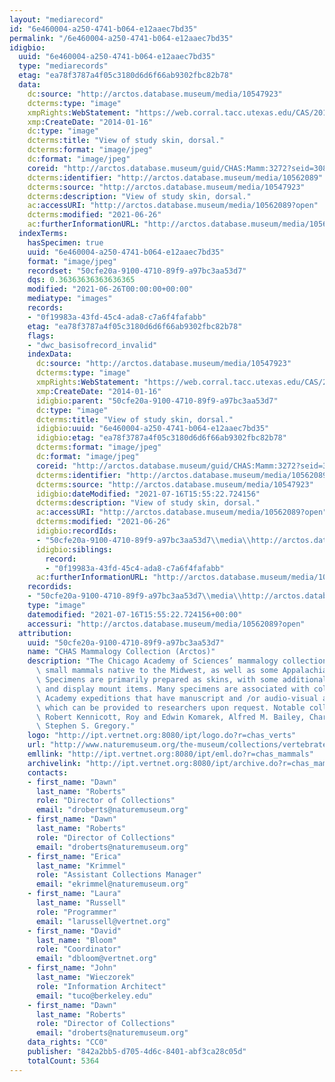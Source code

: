 ```yaml
---
layout: "mediarecord"
id: "6e460004-a250-4741-b064-e12aaec7bd35"
permalink: "/6e460004-a250-4741-b064-e12aaec7bd35"
idigbio:
  uuid: "6e460004-a250-4741-b064-e12aaec7bd35"
  type: "mediarecords"
  etag: "ea78f3787a4f05c3180d6d6f66ab9302fbc82b78"
  data:
    dc:source: "http://arctos.database.museum/media/10547923"
    dcterms:type: "image"
    xmpRights:WebStatement: "https://web.corral.tacc.utexas.edu/CAS/20161217-02/jpg/chas_mamm_3272.2.jpg"
    xmp:CreateDate: "2014-01-16"
    dc:type: "image"
    dcterms:title: "View of study skin, dorsal."
    dcterms:format: "image/jpeg"
    dc:format: "image/jpeg"
    coreid: "http://arctos.database.museum/guid/CHAS:Mamm:3272?seid=3087873"
    dcterms:identifier: "http://arctos.database.museum/media/10562089"
    dcterms:source: "http://arctos.database.museum/media/10547923"
    dcterms:description: "View of study skin, dorsal."
    ac:accessURI: "http://arctos.database.museum/media/10562089?open"
    dcterms:modified: "2021-06-26"
    ac:furtherInformationURL: "http://arctos.database.museum/media/10562089"
  indexTerms:
    hasSpecimen: true
    uuid: "6e460004-a250-4741-b064-e12aaec7bd35"
    format: "image/jpeg"
    recordset: "50cfe20a-9100-4710-89f9-a97bc3aa53d7"
    dqs: 0.36363636363636365
    modified: "2021-06-26T00:00:00+00:00"
    mediatype: "images"
    records:
    - "0f19983a-43fd-45c4-ada8-c7a6f4fafabb"
    etag: "ea78f3787a4f05c3180d6d6f66ab9302fbc82b78"
    flags:
    - "dwc_basisofrecord_invalid"
    indexData:
      dc:source: "http://arctos.database.museum/media/10547923"
      dcterms:type: "image"
      xmpRights:WebStatement: "https://web.corral.tacc.utexas.edu/CAS/20161217-02/jpg/chas_mamm_3272.2.jpg"
      xmp:CreateDate: "2014-01-16"
      idigbio:parent: "50cfe20a-9100-4710-89f9-a97bc3aa53d7"
      dc:type: "image"
      dcterms:title: "View of study skin, dorsal."
      idigbio:uuid: "6e460004-a250-4741-b064-e12aaec7bd35"
      idigbio:etag: "ea78f3787a4f05c3180d6d6f66ab9302fbc82b78"
      dcterms:format: "image/jpeg"
      dc:format: "image/jpeg"
      coreid: "http://arctos.database.museum/guid/CHAS:Mamm:3272?seid=3087873"
      dcterms:identifier: "http://arctos.database.museum/media/10562089"
      dcterms:source: "http://arctos.database.museum/media/10547923"
      idigbio:dateModified: "2021-07-16T15:55:22.724156"
      dcterms:description: "View of study skin, dorsal."
      ac:accessURI: "http://arctos.database.museum/media/10562089?open"
      dcterms:modified: "2021-06-26"
      idigbio:recordIds:
      - "50cfe20a-9100-4710-89f9-a97bc3aa53d7\\media\\http://arctos.database.museum/media/10562089"
      idigbio:siblings:
        record:
        - "0f19983a-43fd-45c4-ada8-c7a6f4fafabb"
      ac:furtherInformationURL: "http://arctos.database.museum/media/10562089"
    recordids:
    - "50cfe20a-9100-4710-89f9-a97bc3aa53d7\\media\\http://arctos.database.museum/media/10562089"
    type: "image"
    datemodified: "2021-07-16T15:55:22.724156+00:00"
    accessuri: "http://arctos.database.museum/media/10562089?open"
  attribution:
    uuid: "50cfe20a-9100-4710-89f9-a97bc3aa53d7"
    name: "CHAS Mammalogy Collection (Arctos)"
    description: "The Chicago Academy of Sciences’ mammalogy collection contains mostly\
      \ small mammals native to the Midwest, as well as some Appalachian species.\
      \ Specimens are primarily prepared as skins, with some additional osteological\
      \ and display mount items. Many specimens are associated with collectors or\
      \ Academy expeditions that have manuscript and /or audio-visual archival material,\
      \ which can be provided to researchers upon request. Notable collectors include\
      \ Robert Kennicott, Roy and Edwin Komarek, Alfred M. Bailey, Charles D. Brower,\
      \ Stephen S. Gregory."
    logo: "http://ipt.vertnet.org:8080/ipt/logo.do?r=chas_verts"
    url: "http://www.naturemuseum.org/the-museum/collections/vertebrates"
    emllink: "http://ipt.vertnet.org:8080/ipt/eml.do?r=chas_mammals"
    archivelink: "http://ipt.vertnet.org:8080/ipt/archive.do?r=chas_mammals"
    contacts:
    - first_name: "Dawn"
      last_name: "Roberts"
      role: "Director of Collections"
      email: "droberts@naturemuseum.org"
    - first_name: "Dawn"
      last_name: "Roberts"
      role: "Director of Collections"
      email: "droberts@naturemuseum.org"
    - first_name: "Erica"
      last_name: "Krimmel"
      role: "Assistant Collections Manager"
      email: "ekrimmel@naturemuseum.org"
    - first_name: "Laura"
      last_name: "Russell"
      role: "Programmer"
      email: "larussell@vertnet.org"
    - first_name: "David"
      last_name: "Bloom"
      role: "Coordinator"
      email: "dbloom@vertnet.org"
    - first_name: "John"
      last_name: "Wieczorek"
      role: "Information Architect"
      email: "tuco@berkeley.edu"
    - first_name: "Dawn"
      last_name: "Roberts"
      role: "Director of Collections"
      email: "droberts@naturemuseum.org"
    data_rights: "CC0"
    publisher: "842a2bb5-d705-4d6c-8401-abf3ca28c05d"
    totalCount: 5364
---
```

